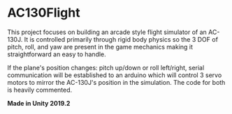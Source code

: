 # AC130Flight
This project focuses on building an arcade style flight simulator of an AC-130J. It is controlled primarily through rigid body physics so the 3 DOF of pitch, roll, and yaw are present in the game mechanics making it straightforward an easy to handle. 

If the plane's position changes: pitch up/down or roll left/right, serial communication will be established to an arduino which will control 3 servo motors to mirror the AC-130J's position in the simulation. The code for both is heavily commented.

**Made in Unity 2019.2**


